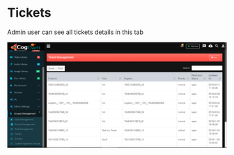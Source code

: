 # Tickets

Admin user can see all tickets details in this tab

![](../../.gitbook/assets/image%20%2878%29.png)

